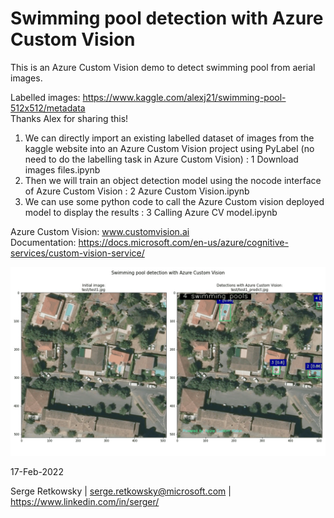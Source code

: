 # Swimming pool detection with Azure Custom Vision

This is an Azure Custom Vision demo to detect swimming pool from aerial images.

Labelled images: https://www.kaggle.com/alexj21/swimming-pool-512x512/metadata<br>
Thanks Alex for sharing this!<br>

1. We can directly import an existing labelled dataset of images from the kaggle website into an Azure Custom Vision project using PyLabel (no need to do the labelling task in Azure Custom Vision) : 1 Download images files.ipynb<br>
2. Then we will train an object detection model using the nocode interface of Azure Custom Vision : 2 Azure Custom Vision.ipynb<br>
3. We can use some python code to call the Azure Custom vision deployed model to display the results : 3 Calling Azure CV model.ipynb<br>

Azure Custom Vision: www.customvision.ai<br>
Documentation: https://docs.microsoft.com/en-us/azure/cognitive-services/custom-vision-service/
<br>

<img src="animatedgif.gif">

17-Feb-2022

Serge Retkowsky | serge.retkowsky@microsoft.com | https://www.linkedin.com/in/serger/
